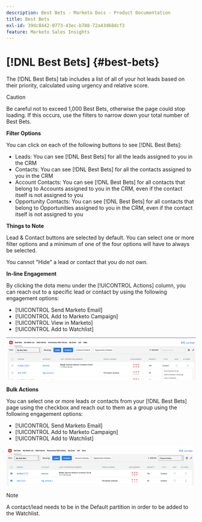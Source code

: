 ```yaml
---
description: Best Bets - Marketo Docs - Product Documentation
title: Best Bets
exl-id: 39dc8442-0773-43ec-b788-72a43d68dcf3
feature: Marketo Sales Insights
---
```

# [!DNL Best Bets] {#best-bets}

The [!DNL Best Bets] tab includes a list of all of your hot leads based on their priority, calculated using urgency and relative score.

>[!CAUTION]
>
>Be careful not to exceed 1,000 Best Bets, otherwise the page could stop loading. If this occurs, use the filters to narrow down your total number of Best Bets.

**Filter Options**

You can click on each of the following buttons to see [!DNL Best Bets]:

* Leads: You can see [!DNL Best Bets] for all the leads assigned to you in the CRM
* Contacts: You can see [!DNL Best Bets] for all the contacts assigned to you in the CRM
* Account Contacts: You can see [!DNL Best Bets] for all contacts that belong to Accounts assigned to you in the CRM, even if the contact itself is not assigned to you
* Opportunity Contacts: You can see [!DNL Best Bets] for all contacts that belong to Opportunities assigned to you in the CRM, even if the contact itself is not assigned to you

**Things to Note**

Lead & Contact buttons are selected by default. You can select one or more filter options and a minimum of one of the four options will have to always be selected.

You cannot "Hide" a lead or contact that you do not own.

**In-line Engagement**

By clicking the dota menu under the [!UICONTROL Actions] column, you can reach out to a specific lead or contact by using the following engagement options:

* [!UICONTROL Send Marketo Email]
* [!UICONTROL Add to Marketo Campaign]
* [!UICONTROL View in Marketo]
* [!UICONTROL Add to Watchlist]

![](assets/best-bets-1.png)

**Bulk Actions**

You can select one or more leads or contacts from your [!DNL Best Bets] page using the checkbox and reach out to them as a group using the following engagement options:

* [!UICONTROL Send Marketo Email]
* [!UICONTROL Add to Marketo Campaign]
* [!UICONTROL Add to Watchlist]

![](assets/best-bets-2.png)

>[!NOTE]
>
>A contact/lead needs to be in the Default partition in order to be added to the Watchlist.
